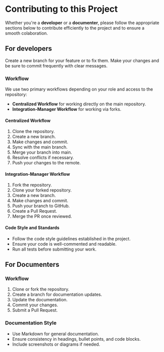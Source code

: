 # Contributing to this Project

Whether you're a **developer** or a **documenter**, please follow the appropriate sections below to contribute efficiently to the project and to ensure a smooth colaboration.

## For developers

Create a new branch for your feature or to fix them.
Make your changes and be sure to commit frequently with clear messages.

### Workflow

We use two primary workflows depending on your role and access to the repository:

- **Centralized Workflow** for working directly on the main repository.
- **Integration-Manager Workflow** for working via forks.

#### Centralized Workflow

1. Clone the repository.
2. Create a new branch.
3. Make changes and commit.
4. Sync with the main branch.
5. Merge your branch into main.
6. Resolve conflicts if necessary.
7. Push your changes to the remote.

#### Integration-Manager Workflow

1. Fork the repository.
2. Clone your forked repository.
3. Create a new branch.
4. Make changes and commit.
5. Push your branch to GitHub.
6. Create a Pull Request.
7. Merge the PR once reviewed.

#### Code Style and Standards

- Follow the code style guidelines established in the project.
- Ensure your code is well-commented and readable.
- Run all tests before submitting your work.

## For Documenters

### Workflow

1. Clone or fork the repository.
2. Create a branch for documentation updates.
3. Update the documentation.
4. Commit your changes.
5. Submit a Pull Request.

### Documentation Style

- Use Markdown for general documentation.
- Ensure consistency in headings, bullet points, and code blocks.
- Include screenshots or diagrams if needed.


